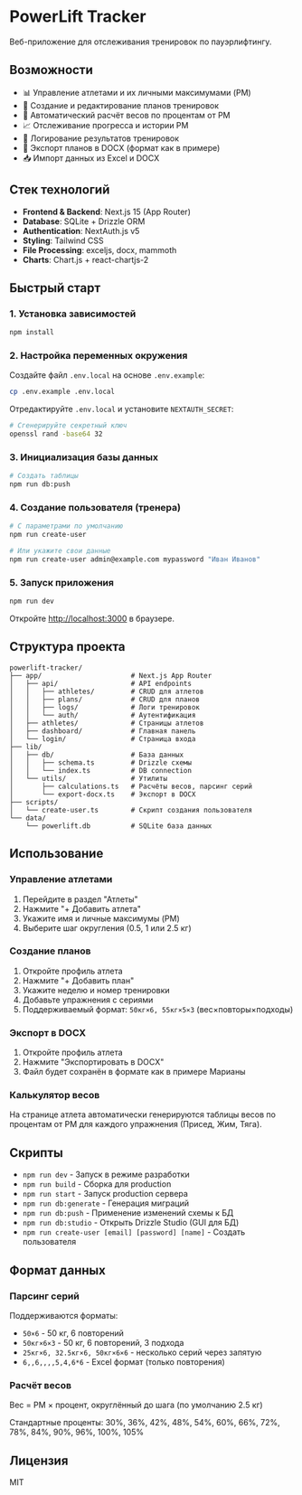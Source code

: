 # PowerLift Tracker

Веб-приложение для отслеживания тренировок по пауэрлифтингу.

## Возможности

- 📊 Управление атлетами и их личными максимумами (PM)
- 📅 Создание и редактирование планов тренировок
- 🧮 Автоматический расчёт весов по процентам от PM
- 📈 Отслеживание прогресса и истории PM
- 📝 Логирование результатов тренировок
- 📄 Экспорт планов в DOCX (формат как в примере)
- 📥 Импорт данных из Excel и DOCX

## Стек технологий

- **Frontend & Backend**: Next.js 15 (App Router)
- **Database**: SQLite + Drizzle ORM
- **Authentication**: NextAuth.js v5
- **Styling**: Tailwind CSS
- **File Processing**: exceljs, docx, mammoth
- **Charts**: Chart.js + react-chartjs-2

## Быстрый старт

### 1. Установка зависимостей

```bash
npm install
```

### 2. Настройка переменных окружения

Создайте файл `.env.local` на основе `.env.example`:

```bash
cp .env.example .env.local
```

Отредактируйте `.env.local` и установите `NEXTAUTH_SECRET`:

```bash
# Сгенерируйте секретный ключ
openssl rand -base64 32
```

### 3. Инициализация базы данных

```bash
# Создать таблицы
npm run db:push
```

### 4. Создание пользователя (тренера)

```bash
# С параметрами по умолчанию
npm run create-user

# Или укажите свои данные
npm run create-user admin@example.com mypassword "Иван Иванов"
```

### 5. Запуск приложения

```bash
npm run dev
```

Откройте [http://localhost:3000](http://localhost:3000) в браузере.

## Структура проекта

```
powerlift-tracker/
├── app/                      # Next.js App Router
│   ├── api/                  # API endpoints
│   │   ├── athletes/         # CRUD для атлетов
│   │   ├── plans/            # CRUD для планов
│   │   ├── logs/             # Логи тренировок
│   │   └── auth/             # Аутентификация
│   ├── athletes/             # Страницы атлетов
│   ├── dashboard/            # Главная панель
│   └── login/                # Страница входа
├── lib/
│   ├── db/                   # База данных
│   │   ├── schema.ts         # Drizzle схемы
│   │   └── index.ts          # DB connection
│   └── utils/                # Утилиты
│       ├── calculations.ts   # Расчёты весов, парсинг серий
│       └── export-docx.ts    # Экспорт в DOCX
├── scripts/
│   └── create-user.ts        # Скрипт создания пользователя
└── data/
    └── powerlift.db          # SQLite база данных
```

## Использование

### Управление атлетами

1. Перейдите в раздел "Атлеты"
2. Нажмите "+ Добавить атлета"
3. Укажите имя и личные максимумы (PM)
4. Выберите шаг округления (0.5, 1 или 2.5 кг)

### Создание планов

1. Откройте профиль атлета
2. Нажмите "+ Добавить план"
3. Укажите неделю и номер тренировки
4. Добавьте упражнения с сериями
5. Поддерживаемый формат: `50кг×6, 55кг×5×3` (вес×повторы×подходы)

### Экспорт в DOCX

1. Откройте профиль атлета
2. Нажмите "Экспортировать в DOCX"
3. Файл будет сохранён в формате как в примере Марианы

### Калькулятор весов

На странице атлета автоматически генерируются таблицы весов по процентам от PM для каждого упражнения (Присед, Жим, Тяга).

## Скрипты

- `npm run dev` - Запуск в режиме разработки
- `npm run build` - Сборка для production
- `npm run start` - Запуск production сервера
- `npm run db:generate` - Генерация миграций
- `npm run db:push` - Применение изменений схемы к БД
- `npm run db:studio` - Открыть Drizzle Studio (GUI для БД)
- `npm run create-user [email] [password] [name]` - Создать пользователя

## Формат данных

### Парсинг серий

Поддерживаются форматы:
- `50×6` - 50 кг, 6 повторений
- `50кг×6×3` - 50 кг, 6 повторений, 3 подхода
- `25кг×6, 32.5кг×6, 50кг×6×6` - несколько серий через запятую
- `6,,6,,,,5,4,6*6` - Excel формат (только повторения)

### Расчёт весов

Вес = PM × процент, округлённый до шага (по умолчанию 2.5 кг)

Стандартные проценты: 30%, 36%, 42%, 48%, 54%, 60%, 66%, 72%, 78%, 84%, 90%, 96%, 100%, 105%

## Лицензия

MIT
